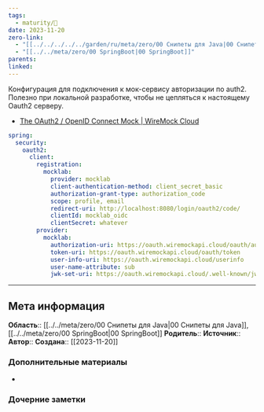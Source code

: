 ```yaml
---
tags:
  - maturity/🌱
date: 2023-11-20
zero-link:
  - "[[../../../../../garden/ru/meta/zero/00 Снипеты для Java|00 Снипеты для Java]]"
  - "[[../../meta/zero/00 SpringBoot|00 SpringBoot]]"
parents: 
linked:
---
```

Конфигурация для подключения к мок-сервису авторизации по auth2. Полезно при локальной разработке, чтобы не цепляться к настоящему Oauth2 серверу.

- [The OAuth2 / OpenID Connect Mock | WireMock Cloud](https://docs.wiremock.io/oauth2-mock/)

```yml
spring:  
  security:  
    oauth2:  
      client:  
        registration:  
          mocklab:  
            provider: mocklab  
            client-authentication-method: client_secret_basic  
            authorization-grant-type: authorization_code  
            scope: profile, email  
            redirect-uri: http://localhost:8080/login/oauth2/code/  
            clientId: mocklab_oidc  
            clientSecret: whatever  
        provider:  
          mocklab:  
            authorization-uri: https://oauth.wiremockapi.cloud/oauth/authorize  
            token-uri: https://oauth.wiremockapi.cloud/oauth/token  
            user-info-uri: https://oauth.wiremockapi.cloud/userinfo  
            user-name-attribute: sub  
            jwk-set-uri: https://oauth.wiremockapi.cloud/.well-known/jwks.json
```
***
## Мета информация
**Область**:: [[../../meta/zero/00 Снипеты для Java|00 Снипеты для Java]], [[../../meta/zero/00 SpringBoot|00 SpringBoot]]
**Родитель**:: 
**Источник**:: 
**Автор**:: 
**Создана**:: [[2023-11-20]]
### Дополнительные материалы
- 
### Дочерние заметки
<!-- QueryToSerialize: LIST FROM [[]] WHERE contains(Родитель, this.file.link) or contains(parents, this.file.link) -->
